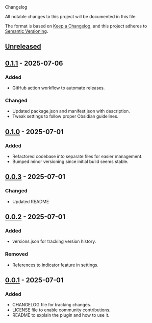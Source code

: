 Changelog

All notable changes to this project will be documented in this file.

The format is based on [Keep a Changelog](https://keepachangelog.com/en/1.1.0/),
and this project adheres to [Semantic Versioning](https://semver.org/spec/v2.0.0.html).

## [Unreleased]

## [0.1.1] - 2025-07-06

### Added

- GitHub action workflow to automate releases.

### Changed

- Updated package.json and manifest.json with description.
- Tweak settings to follow proper Obsidian guidelines.

## [0.1.0] - 2025-07-01

### Added

- Refactored codebase into separate files for easier management.
- Bumped minor versioning since initial build seems stable.

## [0.0.3] - 2025-07-01

### Changed

- Updated README

## [0.0.2] - 2025-07-01

### Added

- versions.json for tracking version history.

### Removed

- References to indicator feature in settings.

## [0.0.1] - 2025-07-01

### Added

- CHANGELOG file for tracking changes.
- LICENSE file to enable community contributions.
- README to explain the plugin and how to use it.

[unreleased]: /compare/v1.1.1...HEAD
[0.0.1]: /releases/tag/v0.0.1
[0.0.2]: /releases/tag/v0.0.2
[0.0.3]: /releases/tag/v0.0.3
[0.1.0]: /releases/tag/v0.1.0
[0.1.1]: /releases/tag/v0.1.1